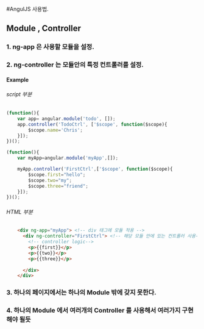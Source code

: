 #AngulJS 사용법.

## Module , Controller
### 1. ng-app 은 사용할 모듈을 설정.

### 2. ng-controller 는 모듈안의 특정 컨트롤러를 설정.

#### Example
###### script 부분

```javascript
(function(){
    var app= angular.module('todo', []);
    app.controller('TodoCtrl', ['$scope', function($scope){
        $scope.name='Chris';
    }]);
})();

(function(){
    var myApp=angular.module('myApp',[]);

    myApp.controller('FirstCtrl',['$scope', function($scope){
        $scope.first="hello";
        $scope.two="my";
        $scope.three="friend";
    }]);
})();
```

###### HTML 부분
```html
    <div ng-app="myApp"> <!-- div 태그에 모듈 적용 -->
      <div ng-controller="FirstCtrl"> <!-- 해당 모듈 안에 있는 컨트롤러 사용-->
        <!-- controller logic-->
        <p>{{first}}</p>
        <p>{{two}}</p>
        <p>{{three}}</p>
        
      </div>
    </div>
```
### 3. 하나의 페이지에서는 하나의 Module 밖에 갖지 못한다.
### 4. 하나의 Module 에서 여러개의 Controller 를 사용해서 여러가지 구현 해야 될듯